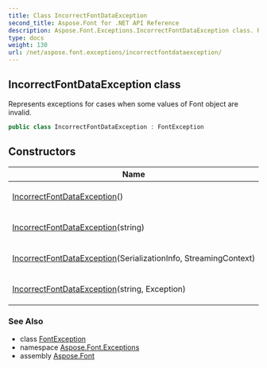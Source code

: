 ```yaml
---
title: Class IncorrectFontDataException
second_title: Aspose.Font for .NET API Reference
description: Aspose.Font.Exceptions.IncorrectFontDataException class. Represents exceptions for cases when some values of Font object are invalid
type: docs
weight: 130
url: /net/aspose.font.exceptions/incorrectfontdataexception/
---
```

## IncorrectFontDataException class

Represents exceptions for cases when some values of Font object are invalid.

```csharp
public class IncorrectFontDataException : FontException
```

## Constructors

| Name | Description |
| --- | --- |
| [IncorrectFontDataException](incorrectfontdataexception/#constructor)() | Initializes new [`FontAgrumentException`](../fontagrumentexception/) object. |
| [IncorrectFontDataException](incorrectfontdataexception/#constructor_2)(string) | Initializes new [`FontAgrumentException`](../fontagrumentexception/) object. |
| [IncorrectFontDataException](incorrectfontdataexception/#constructor_1)(SerializationInfo, StreamingContext) | Initializes new [`FontAgrumentException`](../fontagrumentexception/) object. |
| [IncorrectFontDataException](incorrectfontdataexception/#constructor_3)(string, Exception) | Initializes new [`FontAgrumentException`](../fontagrumentexception/) object. |

### See Also

* class [FontException](../fontexception/)
* namespace [Aspose.Font.Exceptions](../../aspose.font.exceptions/)
* assembly [Aspose.Font](../../)


